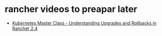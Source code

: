 # rancher videos to preapar later

* [Kubernetes Master Class - Understanding Upgrades and Rollbacks in Rancher 2.4](https://www.youtube.com/watch?v=PW9s-thVOIU)
